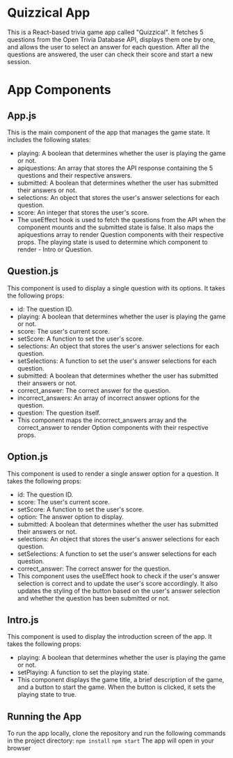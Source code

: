 # Quizzical App
This is a React-based trivia game app called "Quizzical". It fetches 5 questions from the Open Trivia Database API, displays them one by one, and allows the user to select an answer for each question. After all the questions are answered, the user can check their score and start a new session.

# App Components
## App.js
This is the main component of the app that manages the game state. It includes the following states:

- playing: A boolean that determines whether the user is playing the game or not.
- apiquestions: An array that stores the API response containing the 5 questions and their respective answers.
- submitted: A boolean that determines whether the user has submitted their answers or not.
- selections: An object that stores the user's answer selections for each question.
- score: An integer that stores the user's score.
- The useEffect hook is used to fetch the questions from the API when the component mounts and the submitted state is false. It also maps the apiquestions array to render Question components with their respective props. The playing state is used to determine which component to render - Intro or Question.

## Question.js
This component is used to display a single question with its options. It takes the following props:

- id: The question ID.
- playing: A boolean that determines whether the user is playing the game or not.
- score: The user's current score.
- setScore: A function to set the user's score.
- selections: An object that stores the user's answer selections for each question.
- setSelections: A function to set the user's answer selections for each question.
- submitted: A boolean that determines whether the user has submitted their answers or not.
- correct_answer: The correct answer for the question.
- incorrect_answers: An array of incorrect answer options for the question.
- question: The question itself.
- This component maps the incorrect_answers array and the correct_answer to render Option components with their respective props.

## Option.js
This component is used to render a single answer option for a question. It takes the following props:

- id: The question ID.
- score: The user's current score.
- setScore: A function to set the user's score.
- option: The answer option to display.
- submitted: A boolean that determines whether the user has submitted their answers or not.
- selections: An object that stores the user's answer selections for each question.
- setSelections: A function to set the user's answer selections for each question.
- correct_answer: The correct answer for the question.
- This component uses the useEffect hook to check if the user's answer selection is correct and to update the user's score accordingly. It also updates the styling of the button based on the user's answer selection and whether the question has been submitted or not.

## Intro.js
This component is used to display the introduction screen of the app. It takes the following props:

- playing: A boolean that determines whether the user is playing the game or not.
- setPlaying: A function to set the playing state.
- This component displays the game title, a brief description of the game, and a button to start the game. When the button is clicked, it sets the playing state to true.

## Running the App
To run the app locally, clone the repository and run the following commands in the project directory:
`npm install`
`npm start`
The app will open in your browser

